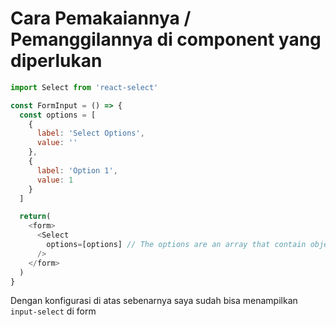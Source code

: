 # Cara Pemakaiannya / Pemanggilannya di component yang diperlukan

```javascript
import Select from 'react-select'

const FormInput = () => {
  const options = [
    {
      label: 'Select Options',
      value: ''
    },
    {
      label: 'Option 1',
      value: 1
    }
  ]

  return(
    <form>
      <Select 
        options=[options] // The options are an array that contain object with two or more property, label & value
      /> 
    </form>
  )
}
```

Dengan konfigurasi di atas sebenarnya saya sudah bisa menampilkan `input-select` di form